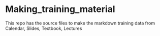 # Making_training_material
This repo has the source files to make the markdown training data from Calendar, Slides, Textbook, Lectures
